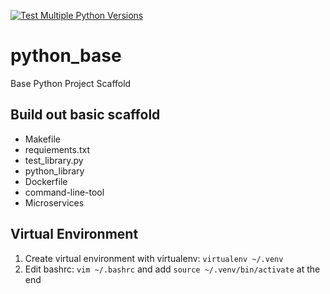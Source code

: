 [![Test Multiple Python Versions](https://github.com/rudiheydra/python_base/actions/workflows/main.yml/badge.svg?branch=test_devopslib)](https://github.com/rudiheydra/python_base/actions/workflows/main.yml)

# python_base
Base Python Project Scaffold

## Build out basic scaffold
* Makefile
* requiements.txt
* test_library.py
* python_library
* Dockerfile
* command-line-tool
* Microservices

## Virtual Environment
1. Create virtual environment with virtualenv: `virtualenv ~/.venv`
2. Edit bashrc: `vim ~/.bashrc` and add `source ~/.venv/bin/activate` at the end
